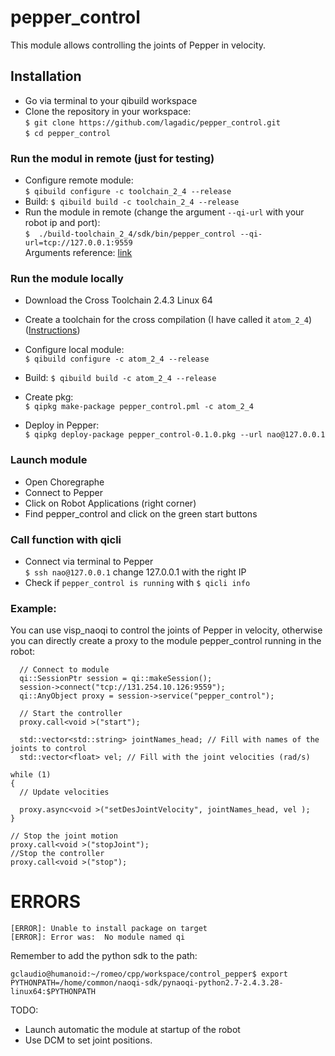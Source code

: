 # pepper_control
This module allows controlling the joints of Pepper in velocity. 

## Installation
* Go via terminal to your qibuild workspace
* Clone the repository in your workspace:   
`$ git clone https://github.com/lagadic/pepper_control.git`   
`$ cd pepper_control`   

### Run the modul in remote (just for testing)
* Configure remote module:  
`$ qibuild configure -c toolchain_2_4 --release`  
* Build:
`$ qibuild build -c toolchain_2_4 --release`
* Run the module in remote (change the argument `--qi-url`  with your robot ip and port):  
`$  ./build-toolchain_2_4/sdk/bin/pepper_control --qi-url=tcp://127.0.0.1:9559`    
 Arguments reference: [link](http://doc.aldebaran.com/2-4/dev/libqi/guide/qi-app-arguments.html)

### Run the module locally 
* Download the Cross Toolchain 2.4.3 Linux 64
* Create a toolchain for the cross compilation (I have called it `atom_2_4`) ([Instructions](http://doc.aldebaran.com/2-4/dev/cpp/install_guide.html#e-compile-and-run-an-example))   

* Configure local module:  
`$ qibuild configure -c atom_2_4 --release`  
* Build:
`$ qibuild build -c atom_2_4 --release`
* Create pkg:  
`$ qipkg make-package pepper_control.pml -c atom_2_4`
* Deploy in Pepper:  
`$ qipkg deploy-package pepper_control-0.1.0.pkg --url nao@127.0.0.1`

### Launch module  
* Open Choregraphe  
* Connect to Pepper  
* Click on Robot Applications (right corner)
* Find pepper_control and click on the green start buttons

### Call function with qicli
* Connect via terminal to Pepper   
`$ ssh nao@127.0.0.1` change 127.0.0.1 with the right IP
* Check if `pepper_control is running` with 
`$ qicli info`

### Example:
You can use visp_naoqi to control the joints of Pepper in velocity, otherwise you can directly create a proxy to the module pepper_control running in the robot:

```
  // Connect to module
  qi::SessionPtr session = qi::makeSession();
  session->connect("tcp://131.254.10.126:9559");
  qi::AnyObject proxy = session->service("pepper_control");
  
  // Start the controller
  proxy.call<void >("start");
  
  std::vector<std::string> jointNames_head; // Fill with names of the joints to control
  std::vector<float> vel; // Fill with the joint velocities (rad/s)

while (1)
{
  // Update velocities
 
  proxy.async<void >("setDesJointVelocity", jointNames_head, vel );
}

// Stop the joint motion
proxy.call<void >("stopJoint");
//Stop the controller
proxy.call<void >("stop");

``` 



# ERRORS
```
[ERROR]: Unable to install package on target
[ERROR]: Error was:  No module named qi
```
Remember to add the python sdk to the path:   
```
gclaudio@humanoid:~/romeo/cpp/workspace/control_pepper$ export PYTHONPATH=/home/common/naoqi-sdk/pynaoqi-python2.7-2.4.3.28-linux64:$PYTHONPATH 
```


TODO:
* Launch automatic the module at startup of the robot
* Use DCM to set joint positions.
